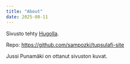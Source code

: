 ```yaml
---
title: "About"
date: 2025-08-11
---
```



Sivusto tehty [Hugolla](https://gohugo.io/). 

Repo: https://github.com/sampozki/tupsulafi-site

Jussi Punamäki on ottanut sivuston kuvat.